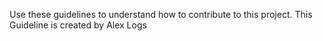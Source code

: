 Use these guidelines to understand how to contribute to this project.
This Guideline is created by Alex Logs

